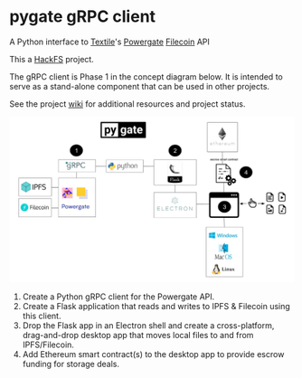 # pygate gRPC client
A Python interface to [Textile](https://textile.io/)'s [Powergate](https://docs.textile.io/powergate/) [Filecoin](https://filecoin.io/) API

This a [HackFS](https://hackfs.com/) project. 

The gRPC client is Phase 1 in the concept diagram below. It is intended to serve as a stand-alone component that can be used in other projects.

See the project [wiki](https://github.com/pygate/gRPC-client/wiki) for additional resources and project status.

![concept_diagram](pygate_concept.png)

1) Create a Python gRPC client for the Powergate API.
2) Create a Flask application that reads and writes to IPFS & Filecoin using this client.
3) Drop the Flask app in an Electron shell and create a cross-platform, drag-and-drop desktop app that moves local files to and from IPFS/Filecoin.
4) Add Ethereum smart contract(s) to the desktop app to provide escrow funding for storage deals.
